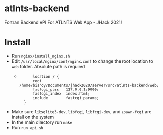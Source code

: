 # atlnts-backend
Fortran Backend API For ATLNTS Web App - JHack 2021!

# Install
- Run `nginx/install_nginx.sh`
- Edit `/usr/local/nginx/conf/nginx.conf` to change the root location to `web` folder. Absolute path is required 
    - ```
            location / {
            root   /home/bishoy/Documents/jhack2020/server/src/atlnts-backend/web;
            fastcgi_pass   127.0.0.1:9000;
            fastcgi_index  index.html;
            include        fastcgi_params;
        }
        ```
- Make sure  `libsqlite3-dev`, `libfcgi`, `libfcgi-dev`, and `spawn-fcgi` are install on the system
- In the main directory run `make`
- Run `run_api.sh`

